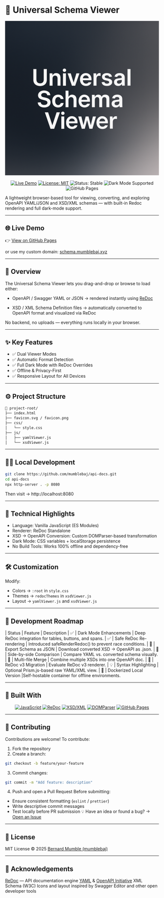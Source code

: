 # 🧾 Universal Schema Viewer
![Universal Schema Viewer Banner](docs/banner.png)

<p align="center"> <a href="https://mumblebaj.github.io/api-docs/"><img src="https://img.shields.io/badge/Live-Demo-blue?style=for-the-badge&logo=githubpages" alt="Live Demo"></a> <a href="https://github.com/mumblebaj/api-docs/blob/main/LICENSE"><img src="https://img.shields.io/badge/License-MIT-green?style=for-the-badge" alt="License: MIT"></a> <img src="https://img.shields.io/badge/Status-Stable-brightgreen?style=for-the-badge" alt="Status: Stable"> <img src="https://img.shields.io/badge/Dark%20Mode-Fully%20Supported-555555?style=for-the-badge&logo=github" alt="Dark Mode Supported"> <img src="https://img.shields.io/badge/Deployed%20on-GitHub%20Pages-121013?style=for-the-badge&logo=githubpages" alt="GitHub Pages"> </p>

A lightweight browser-based tool for viewing, converting, and exploring OpenAPI YAML/JSON and XSD/XML schemas — with built-in Redoc rendering and full dark-mode support.

---

## 🌐 Live Demo

👉 [View on GitHub Pages](https://mumblebaj.github.io/api-docs/)

or use my custom domain: [schema.mumblebaj.xyz](https://schema.mumblebaj.xyz)

---

## 🧩 Overview

The Universal Schema Viewer lets you drag-and-drop or browse to load either:

- OpenAPI / Swagger YAML or JSON → rendered instantly using [ReDoc](https://github.com/Redocly/redoc)

- XSD / XML Schema Definition files → automatically converted to OpenAPI format and visualized via ReDoc

No backend, no uploads — everything runs locally in your browser.

---

## ✨ Key Features

- ✅ Dual Viewer Modes
- ✅ Automatic Format Detection
- ✅ Full Dark Mode with ReDoc Overrides
- ✅ Offline & Privacy-First
- ✅ Responsive Layout for All Devices

---

## ⚙️ Project Structure

```plaintext
📁 project-root/
├── index.html
├── favicon.svg / favicon.png
├── css/
│   └── style.css
├── js/
│   ├── yamlViewer.js
│   └── xsdViewer.js
```

---

## 🧑‍💻 Local Development
```bash
git clone https://github.com/mumblebaj/api-docs.git
cd api-docs
npx http-server . -p 8080
```
Then visit → http://localhost:8080

---

## 🧠 Technical Highlights

- Language: Vanilla JavaScript (ES Modules)
- Renderer: ReDoc Standalone
- XSD → OpenAPI Conversion: Custom DOMParser-based transformation
- Dark Mode: CSS variables + localStorage persistence
- No Build Tools: Works 100% offline and dependency-free

---

## 🛠️ Customization
Modify:
- Colors → `:root` in `style.css`
- Themes → `redocThemes` in `xsdViewer.js`
- Layout → `yamlViewer.js` and `xsdViewer.js`

---

## 🧭 Development Roadmap

| Status  | Feature	                   | Description 
| ✅      | Dark Mode Enhancements    | Deep ReDoc integration for tables, buttons, and spans. 
| ✅      | Safe ReDoc Re-rendering   | Introduced safeRenderRedoc() to prevent race conditions. 
| 🔄      | Export Schema as JSON	  | Download converted XSD → OpenAPI as .json. 
| 🔄      | Side-by-side Comparison   | Compare YAML vs. converted schema visually. 
| 🔄      | Multi-file Merge          | Combine multiple XSDs into one OpenAPI doc. 
| 🧩      | ReDoc v3 Migration        | Evaluate ReDoc v3 renderer. 
| 💡      | Syntax Highlighting       | Optional Prism.js-based raw YAML/XML view. 
| 🧱      | Dockerized Local Version  |Self-hostable container for offline environments. 

---

## 🧰 Built With
<p align="center"> <a href="https://developer.mozilla.org/en-US/docs/Web/JavaScript"><img src="https://img.shields.io/badge/JavaScript-ES6+-F7DF1E?style=for-the-badge&logo=javascript&logoColor=black" alt="JavaScript"></a> <a href="https://redocly.com/"><img src="https://img.shields.io/badge/ReDoc-OpenAPI%20Renderer-E34F26?style=for-the-badge&logo=redocly&logoColor=white" alt="ReDoc"></a> <a href="https://www.w3.org/XML/Schema"><img src="https://img.shields.io/badge/W3C-XML%20Schema-blue?style=for-the-badge&logo=w3c&logoColor=white" alt="XSD/XML"></a> <a href="https://developer.mozilla.org/en-US/docs/Web/API/DOMParser"><img src="https://img.shields.io/badge/DOMParser-Built--in%20Browser%20API-orange?style=for-the-badge&logo=firefoxbrowser&logoColor=white" alt="DOMParser"></a> <a href="https://pages.github.com/"><img src="https://img.shields.io/badge/Hosted%20on-GitHub%20Pages-181717?style=for-the-badge&logo=githubpages&logoColor=white" alt="GitHub Pages"></a> </p>

---

## 🤝 Contributing

Contributions are welcome!
To contribute:
1. Fork the repository
2. Create a branch:
```bash
git checkout -b feature/your-feature
```
3. Commit changes:
```bash
git commit -m "Add feature: description"
```
4. Push and open a Pull Request
Before submitting:
- Ensure consistent formatting (`eslint` / `prettier`)
- Write descriptive commit messages
- Test locally before PR submission
💡 Have an idea or found a bug?
→ [Open an Issue](https://github.com/mumblebaj/api-docs/issues)

---

## 📄 License
MIT License © 2025 [Bernard Mumble (mumblebaj)](https://github.com/mumblebaj)

---

## 💬 Acknowledgements
[ReDoc](https://github.com/Redocly/redoc) — API documentation engine
[YAML](https://yaml.org/) & [OpenAPI Initiative](https://www.openapis.org/)
XML Schema (W3C)
Icons and layout inspired by Swagger Editor and other open developer tools